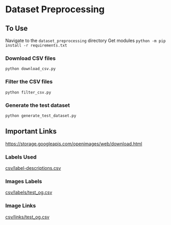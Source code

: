 # Dataset Preprocessing

## To Use
Navigate to the `dataset_preprocessing` directory
Get modules `python -m pip install -r requirements.txt`

### Download CSV files
`python download_csv.py`

### Filter the CSV files
`python filter_csv.py`

### Generate the test dataset
`python generate_test_dataset.py`

## Important Links
https://storage.googleapis.com/openimages/web/download.html

### Labels Used
[csv/label-descriptions.csv](https://storage.googleapis.com/openimages/v5/class-descriptions-boxable.csv)

### Images Labels
[csv/labels/test_og.csv](https://storage.googleapis.com/openimages/v5/test-annotations-machine-imagelabels.csv)

### Image Links
[csv/links/test_og.csv](https://storage.googleapis.com/openimages/2018_04/test/test-images-with-rotation.csv)


